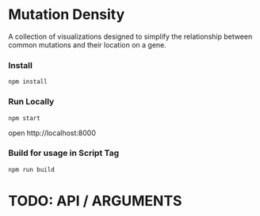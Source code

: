Mutation Density
=====================

A collection of visualizations designed to simplify the relationship
between common mutations and their location on a gene.

### Install

```
npm install
```

### Run Locally

```
npm start
```

open http://localhost:8000


### Build for usage in Script Tag

```
npm run build
```

# TODO: API / ARGUMENTS

